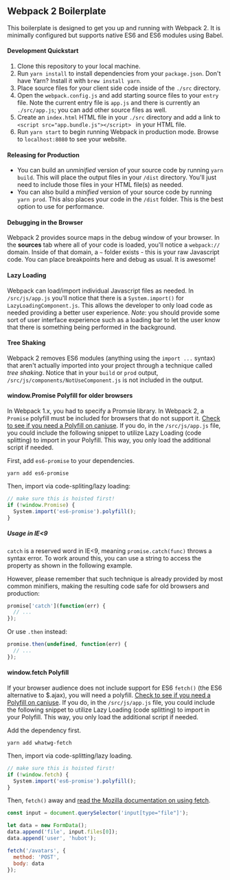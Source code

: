 ## Webpack 2 Boilerplate

This boilerplate is designed to get you up and running with Webpack 2. It is minimally configured but supports native ES6 and ES6 modules using Babel.

#### Development Quickstart

1. Clone this repository to your local machine.
2. Run `yarn install` to install dependencies from your `package.json`. Don't have Yarn? Install it with `brew install yarn`.
3. Place source files for your client side code inside of the `./src` directory. 
4. Open the `webpack.config.js` and add starting source files to your `entry` file. Note the current entry file is `app.js` and there is currently an `./src/app.js`; you can add other source files as well.
5. Create an `index.html` HTML file in your `./src` directory and add a link to `<script src="app.bundle.js"></script>
` in your HTML file.
6. Run `yarn start` to begin running Webpack in production mode. Browse to `localhost:8080` to see your website.

#### Releasing for Production

* You can build an _unminified_ version of your source code by running `yarn build`. This will place the output files in your `/dist` directory. You'll just need to include those files in your HTML file(s) as needed.
* You can also build a _minified_ version of your source code by running `yarn prod`. This also places your code in the `/dist` folder. This is the best option to use for performance.

#### Debugging in the Browser

Webpack 2 provides source maps in the debug window of your browser. In the **sources** tab where all of your code is loaded, you'll notice a `webpack://` domain. Inside of that domain, a `~` folder exists - this is your raw Javascript code. You can place breakpoints here and debug as usual. It is awesome!

#### Lazy Loading

Webpack can load/import individual Javascript files as needed. In `/src/js/app.js` you'll notice that there is a `System.import()` for `LazyLoadingComponent.js`. This allows the developer to only load code as needed providing a better user experience. _Note_: you should provide some sort of user interface experience such as a loading bar to let the user know that there is something being performed in the background. 

#### Tree Shaking

Webpack 2 removes ES6 modules (anything using the `import ...` syntax) that aren't actually imported into your project through a technique called _tree shaking_. Notice that in your `build` or `prod` output, `/src/js/components/NotUseComponent.js` is not included in the output.

#### window.Promise Polyfill for older browsers

In Webpack 1.x, you had to specify a Promsie library. In Webpack 2, a `Promise` polyfill must be included for browsers that do not support it. [Check to see if you need a Polyfill on caniuse](http://caniuse.com/#feat=promises). If you do, in the `/src/js/app.js` file, you could include the following snippet to utilize Lazy Loading (code splitting) to import in your Polyfill. This way, you only load the additional script if needed.

First, add `es6-promise` to your dependencies.

`yarn add es6-promise`

Then, import via code-spliting/lazy loading:

```javascript
// make sure this is hoisted first!
if (!window.Promise) {
  System.import('es6-promise').polyfill();
}
```

##### Usage in IE<9

`catch` is a reserved word in IE<9, meaning `promise.catch(func)` throws a syntax error. To work around this, you can use a string to access the property as shown in the following example.

However, please remember that such technique is already provided by most common minifiers, making the resulting code safe for old browsers and production:

```js
promise['catch'](function(err) {
  // ...
});
```

Or use `.then` instead:

```js
promise.then(undefined, function(err) {
  // ...
});
```

#### window.fetch Polyfill

If your browser audience does not include support for ES6 `fetch()` (the ES6 alternative to $.ajax), you will need a polyfill. [Check to see if you need a Polyfill on caniuse](http://caniuse.com/#feat=fetch). If you do, in the `/src/js/app.js` file, you could include the following snippet to utilize Lazy Loading (code splitting) to import in your Polyfill. This way, you only load the additional script if needed. 

Add the dependency first.

`yarn add whatwg-fetch`

Then, import via code-splitting/lazy loading.

```javascript
// make sure this is hoisted first!
if (!window.fetch) {
  System.import('es6-promise').polyfill();
}
```

Then, `fetch()` away and [read the Mozilla documentation on using fetch](https://developer.mozilla.org/en-US/docs/Web/API/Fetch_API/Using_Fetch).

```javascript
const input = document.querySelector('input[type="file"]');

let data = new FormData();
data.append('file', input.files[0]);
data.append('user', 'hubot');

fetch('/avatars', {
  method: 'POST',
  body: data
});
```